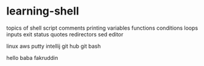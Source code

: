 # learning-shell
topics of shell script
comments
printing
variables
functions
conditions
loops
inputs
exit status
quotes
redirectors
sed editor


linux
aws
putty
intellij
git hub
git bash

hello 
baba fakruddin 
